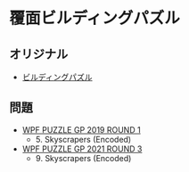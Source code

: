 # 覆面ビルディングパズル

## オリジナル
- [ビルディングパズル](skyscrapers.md)

## 問題
- [WPF PUZZLE GP 2019 ROUND 1](../questions/wpfpgp2019-1.md)
	- 5\. Skyscrapers (Encoded)
- [WPF PUZZLE GP 2021 ROUND 3](../questions/wpfpgp2021-3.md)
	- 9\. Skyscrapers (Encoded)
